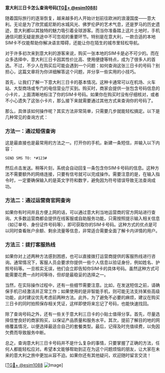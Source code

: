 **意大利三日卡怎么查询号码[[TG💪+ @esim1088](https://t.me/s/esim1088)]**

随着国际旅行的逐渐恢复，越来越多的人开始计划前往欧洲的浪漫国度——意大利。无论是为了欣赏威尼斯的水城风光、佛罗伦萨的艺术气息，还是罗马的历史遗迹，意大利都以其独特的魅力吸引着全球游客。而当你准备踏上这片土地时，手机通信问题无疑是旅途中不可忽视的重要环节。特别是在意大利，一款合适的本地SIM卡不仅能帮助你解决语言障碍，还能让你在陌生的城市里轻松导航。

对于许多初次来到意大利的游客来说，购买一张本地的SIM卡是必不可少的。而在众多选择中，意大利三日卡因其性价比高、使用便捷等特点，成为了很多人的首选。不过，不少人在购买后可能会遇到一个问题：如何查询这张三日卡的号码？别担心，这篇文章将为你详细解答这个问题，并分享一些实用的小技巧。

首先，让我们了解一下意大利三日卡的基本情况。这种卡通常可以在机场、火车站、大型商场或专门的电信营业厅买到。购买时，商家会提供一张包含号码信息的小卡片，上面清晰地标注了你的SIM卡号码。如果你在购买时没有仔细核对，或者不小心遗失了这张小卡片，那么接下来就需要通过其他方式来查询你的号码了。

那么，具体该如何操作呢？其实方法非常简单，只需要几步就能轻松搞定。以下是几种常见的查询方式：

### 方法一：通过短信查询

这是最直接也是最常用的方法之一。打开你的手机，新建一条短信，并输入以下内容：

```
SEND SMS TO: *#123#
```

然后点击发送。稍等片刻，系统会自动回复一条包含你SIM卡号码的信息。这种方法不需要额外的网络连接，只要有信号就可以完成操作。需要注意的是，在输入指令时，一定要确保输入的是英文字符和数字，避免因为符号错误导致无法查询成功。

### 方法二：通过运营商官网查询

如果你有时间并且方便上网的话，可以通过意大利当地运营商的官方网站进行查询。大多数运营商都会提供在线客服或自助服务功能，只需按照提示输入相关信息（如订单号、身份证件号码等），即可获取你的SIM卡号码。这种方式的优点是可以同时查看账户余额、剩余流量等信息，非常适合需要全面了解卡内详情的用户。

### 方法三：拨打客服热线

如果你对上述两种方法感到困惑，也可以直接拨打运营商提供的客服热线进行咨询。通常情况下，客服人员会要求你提供一些个人信息以验证身份，例如姓名、护照号码等。一旦核实无误，他们会立即告知你SIM卡的具体号码。虽然这种方式可能需要花费一点时间等待，但却是最稳妥的选择之一。

当然，在实际操作过程中，还有一些细节需要注意。比如，在发送短信之前，请确保手机已经激活并正常工作；如果使用的是非智能手机，则可能无法支持某些高级功能，此时建议优先考虑前两种方法。此外，为了避免不必要的麻烦，建议在购买三日卡的同时拍照保存相关凭证，这样即使将来忘记了号码，也能快速找回。

除了查询号码之外，还有一些关于意大利三日卡的小贴士值得分享。首先，尽量选择信誉良好的商家购买，以保证产品质量和服务水平。其次，提前了解目的地的网络覆盖情况，以便选择最适合自己的套餐类型。最后，记得及时充值续费，以免因欠费而导致服务中断。

总之，查询意大利三日卡号码并不是什么复杂的事情，只要掌握了正确的方法，任何人都能轻松应对。希望本文能够帮助到正在为这个问题烦恼的朋友，让大家在未来的意大利之旅中更加从容不迫。如果你还有其他疑问，欢迎随时留言交流！

[[TG💪+ @esim1088](https://t.me/s/esim1088) ![Image](https://i.postimg.cc/4NQfJmqS/Snipaste-2025-05-13-00-14-12.png)]